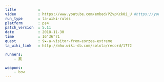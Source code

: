 ```yaml
---
title          :
video          : https://www.youtube.com/embed/PZvpKckOi_U #https://youtu.be/PZvpKckOi_U
run_type       : ta-wiki-rules
platform       : ps4
patch_version  : 5.11
date           : 2018-11-30
time           : 16'36"71
quest          : 9★-a-visitor-from-eorzea-extreme
ta_wiki_link   : http://mhw.wiki-db.com/solota/record/1772

runners:
    - 葵

weapons:
    - bow
---
```

